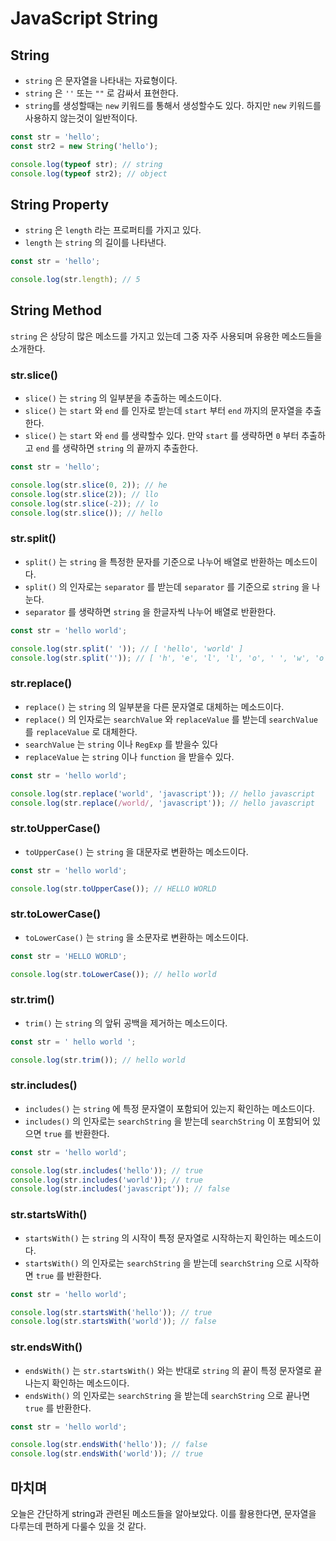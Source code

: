 # JavaScript String

## String

- `string` 은 문자열을 나타내는 자료형이다.
- `string` 은 `''` 또는 `""` 로 감싸서 표현한다.
- `string`를 생성할때는 `new` 키워드를 통해서 생성할수도 있다. 하지만 `new` 키워드를 사용하지 않는것이 일반적이다.

```js
const str = 'hello';
const str2 = new String('hello'); 

console.log(typeof str); // string
console.log(typeof str2); // object
```

## String Property

- `string` 은 `length` 라는 프로퍼티를 가지고 있다.
- `length` 는 `string` 의 길이를 나타낸다.

```js
const str = 'hello';

console.log(str.length); // 5
```

## String Method

`string` 은 상당히 많은 메소드를 가지고 있는데 그중 자주 사용되며 유용한 메소드들을 소개한다.

### str.slice()

- `slice()` 는 `string` 의 일부분을 추출하는 메소드이다.
- `slice()` 는 `start` 와 `end` 를 인자로 받는데 `start` 부터 `end` 까지의 문자열을 추출한다.
- `slice()` 는 `start` 와 `end` 를 생략할수 있다. 만약 `start` 를 생략하면 `0` 부터 추출하고 `end` 를 생략하면 `string` 의 끝까지 추출한다.

```js
const str = 'hello';

console.log(str.slice(0, 2)); // he
console.log(str.slice(2)); // llo
console.log(str.slice(-2)); // lo
console.log(str.slice()); // hello
```

### str.split()

- `split()` 는 `string` 을 특정한 문자를 기준으로 나누어 배열로 반환하는 메소드이다.
- `split()` 의 인자로는 `separator` 를 받는데 `separator` 를 기준으로 `string` 을 나눈다.
- `separator` 를 생략하면 `string` 을 한글자씩 나누어 배열로 반환한다.

```js
const str = 'hello world';

console.log(str.split(' ')); // [ 'hello', 'world' ]
console.log(str.split('')); // [ 'h', 'e', 'l', 'l', 'o', ' ', 'w', 'o', 'r', 'l', 'd' ]
```

### str.replace()

- `replace()` 는 `string` 의 일부분을 다른 문자열로 대체하는 메소드이다.
- `replace()` 의 인자로는 `searchValue` 와 `replaceValue` 를 받는데 `searchValue` 를 `replaceValue` 로 대체한다.
- `searchValue` 는 `string` 이나 `RegExp` 를 받을수 있다
- `replaceValue` 는 `string` 이나 `function` 을 받을수 있다.

```js
const str = 'hello world';

console.log(str.replace('world', 'javascript')); // hello javascript
console.log(str.replace(/world/, 'javascript')); // hello javascript
```

### str.toUpperCase()

- `toUpperCase()` 는 `string` 을 대문자로 변환하는 메소드이다.

```js
const str = 'hello world';

console.log(str.toUpperCase()); // HELLO WORLD
```

### str.toLowerCase()

- `toLowerCase()` 는 `string` 을 소문자로 변환하는 메소드이다.

```js
const str = 'HELLO WORLD';

console.log(str.toLowerCase()); // hello world
```

### str.trim()

- `trim()` 는 `string` 의 앞뒤 공백을 제거하는 메소드이다.

```js
const str = ' hello world ';

console.log(str.trim()); // hello world
```

### str.includes()

- `includes()` 는 `string` 에 특정 문자열이 포함되어 있는지 확인하는 메소드이다.
- `includes()` 의 인자로는 `searchString` 을 받는데 `searchString` 이 포함되어 있으면 `true` 를 반환한다.

```js
const str = 'hello world';

console.log(str.includes('hello')); // true
console.log(str.includes('world')); // true
console.log(str.includes('javascript')); // false
```

### str.startsWith()

- `startsWith()` 는 `string` 의 시작이 특정 문자열로 시작하는지 확인하는 메소드이다.
- `startsWith()` 의 인자로는 `searchString` 을 받는데 `searchString` 으로 시작하면 `true` 를 반환한다.

```js
const str = 'hello world';

console.log(str.startsWith('hello')); // true
console.log(str.startsWith('world')); // false
```

### str.endsWith()

- `endsWith()` 는 `str.startsWith()` 와는 반대로 `string` 의 끝이 특정 문자열로 끝나는지 확인하는 메소드이다.
- `endsWith()` 의 인자로는 `searchString` 을 받는데 `searchString` 으로 끝나면 `true` 를 반환한다.

```js
const str = 'hello world';

console.log(str.endsWith('hello')); // false
console.log(str.endsWith('world')); // true
```

## 마치며

오늘은 간단하게 string과 관련된 메소드들을 알아보았다. 이를 활용한다면, 문자열을 다루는데 편하게 다룰수 있을 것 같다.